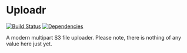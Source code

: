 # Uploadr

[![Build Status](https://travis-ci.org/kristianroebuck/uploadr.svg)](https://travis-ci.org/kristianroebuck/uploadr) [![Dependencies](https://david-dm.org/kristianroebuck/uploadr.svg)](https://david-dm.org/kristianroebuck/uploadr.svg)


A modern multipart S3 file uploader. Please note, there is nothing of any value
here just yet.
